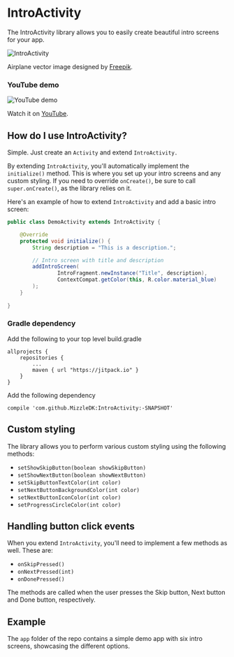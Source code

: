 # IntroActivity
The IntroActivity library allows you to easily create beautiful intro screens for your app.

![IntroActivity](./images/intro_activity.png "IntroActivity")

Airplane vector image designed by [Freepik](http://www.freepik.com/free-vector/light-airplane-with-banners_796772.htm#term=airplane&page=1&position=25).

### YouTube demo

![YouTube demo](https://j.gifs.com/73Vg5r.gif "YouTube demo")

Watch it on [YouTube](https://www.youtube.com/watch?v=4vUe8xVAEIM).

## How do I use IntroActivity?
Simple. Just create an `Activity` and extend `IntroActivity.`

By extending `IntroActivity`, you'll automatically implement the `initialize()` method. This is where you set up your intro screens and any custom styling.
If you need to override `onCreate()`, be sure to call `super.onCreate()`, as the library relies on it.

Here's an example of how to extend `IntroActivity` and add a basic intro screen:

```java
public class DemoActivity extends IntroActivity {

    @Override
    protected void initialize() {
        String description = "This is a description.";

        // Intro screen with title and description
        addIntroScreen(
                IntroFragment.newInstance("Title", description),
                ContextCompat.getColor(this, R.color.material_blue)
        );
    }
    
}
```

### Gradle dependency
Add the following to your top level build.gradle

    allprojects {
        repositories {
            ...
            maven { url "https://jitpack.io" }
        }
    }

Add the following dependency

    compile 'com.github.MizzleDK:IntroActivity:-SNAPSHOT'

## Custom styling
The library allows you to perform various custom styling using the following methods:

- `setShowSkipButton(boolean showSkipButton)`
- `setShowNextButton(boolean showNextButton)`
- `setSkipButtonTextColor(int color)`
- `setNextButtonBackgroundColor(int color)`
- `setNextButtonIconColor(int color)`
- `setProgressCircleColor(int color)`


## Handling button click events
When you extend `IntroActivity`, you'll need to implement a few methods as well. These are:

- `onSkipPressed()`
- `onNextPressed(int)`
- `onDonePressed()`

The methods are called when the user presses the Skip button, Next button and Done button, respectively.

## Example
The `app` folder of the repo contains a simple demo app with six intro screens, showcasing the different options.
